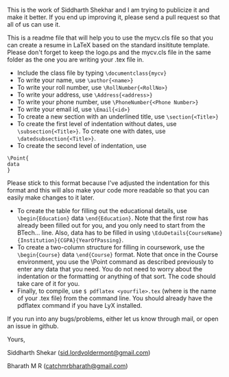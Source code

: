This is the work of Siddharth Shekhar and I am trying to publicize it and make
it better. If you end up improving it, please send a pull request so that all
of us can use it.

This is a readme file that will help you to use the mycv.cls file so that you
can create a resume in LaTeX based on the standard insititute template. Please
don't forget to keep the logo.ps and the mycv.cls file in the same folder as
the one you are writing your .tex file in.

* Include the class file by typing ``\documentclass{mycv}``
* To write your name, use ``\author{<name>}``
* To write your roll number, use ``\RollNumber{<RollNo>}``
* To write your address, use ``\Address{<address>}``
* To write your phone number, use ``\PhoneNumber{<Phone Number>}``
* To write your email id, use ``\Email{<id>}``
* To create a new section with an underlined title, use ``\section{<Title>}``
* To create the first level of indentation without dates, use
``\subsection{<Title>}``. To create one with dates, use
``\datedsubsection{<Title>}``.
* To create the second level of indentation, use

```
\Point{
data
}
```
Please stick to this format because I've adjusted the indentation for this
format and this will also make your code more readable so that you can easily
make changes to it later.
* To create the table for filling out the educational details, use
``\begin{Education}`` data ``\end{Education}``. Note that the first row has
already been filled out for you, and you only need to start from the BTech...
line. Also, data has to be filled in using
``\EduDetails{CourseName}{Institution}{CGPA}{YearOfPassing}``.
* To create a two-column structure for filling in coursework, use the
``\begin{Course}`` data ``\end{Course}`` format. Note that once in the Course
environment, you use the \Point command as described previously to enter any
data that you need. You do not need to worry about the indentation or the
formatting or anything of that sort. The code should take care of it for you.
* Finally, to compile, use ``$ pdflatex <yourfile>.tex`` (where <yourfile> is 
the name of your .tex file) from the command line. You should already have the
pdflatex command if you have LyX installed.

If you run into any bugs/problems, either let us know through mail, or open
an issue in github.

Yours,

Siddharth Shekar (sid.lordvoldermont@gmail.com)

Bharath M R (catchmrbharath@gmail.com)
